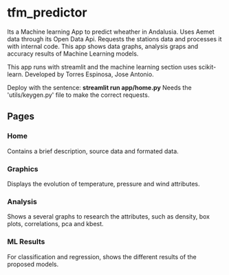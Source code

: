 # tfm_predictor

Its a Machine learning App to predict wheather in Andalusia. Uses Aemet 
data through its Open Data Api. Requests the stations data and processes it with
internal code. This app shows data graphs, analysis graps and accuracy 
results of Machine Learning models.

This app runs with streamlit and the machine learning section uses scikit-learn.
Developed by Torres Espinosa, Jose Antonio.

Deploy with the sentence: **streamlit run app/home.py**
Needs the 'utils/keygen.py' file to make the correct requests.


## Pages
### Home
Contains a brief description, source data and formated data.
### Graphics
Displays the evolution of temperature, pressure and wind attributes.
### Analysis
Shows a several graphs to research the attributes, such as density, box plots,
correlations, pca and kbest.
### ML Results
For classification and regression, shows the different results of the proposed models.
